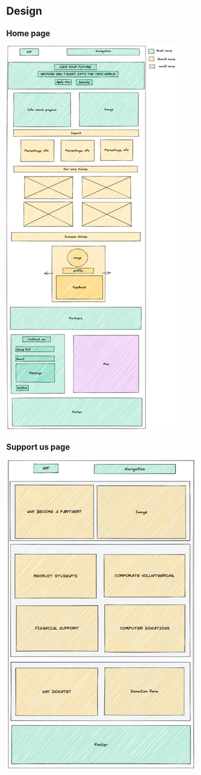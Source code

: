 # Design

## Home page

![Home page](/planning/assets/Home-page.png)

## Support us page

![Support us](/planning/assets/support-us-new.png)

